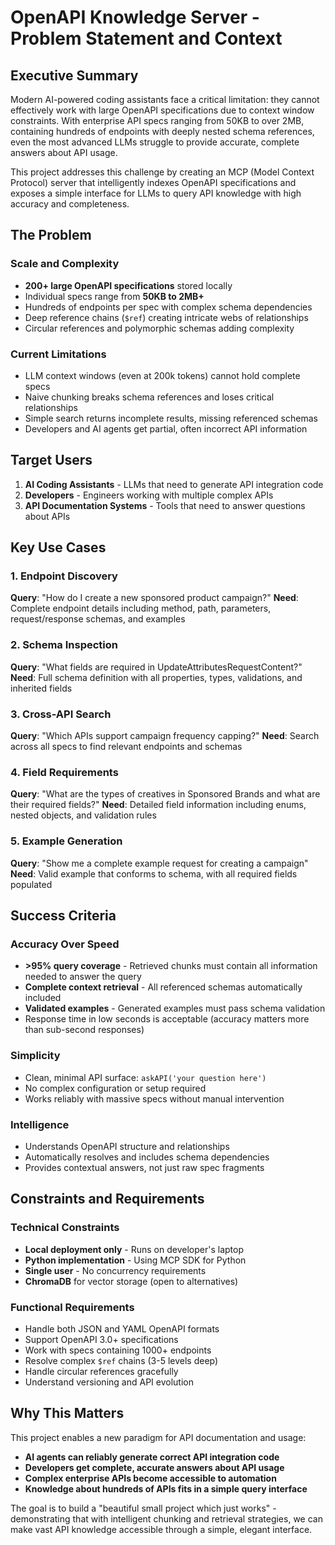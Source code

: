 # OpenAPI Knowledge Server - Problem Statement and Context

## Executive Summary

Modern AI-powered coding assistants face a critical limitation: they cannot effectively work with large OpenAPI specifications due to context window constraints. With enterprise API specs ranging from 50KB to over 2MB, containing hundreds of endpoints with deeply nested schema references, even the most advanced LLMs struggle to provide accurate, complete answers about API usage.

This project addresses this challenge by creating an MCP (Model Context Protocol) server that intelligently indexes OpenAPI specifications and exposes a simple interface for LLMs to query API knowledge with high accuracy and completeness.

## The Problem

### Scale and Complexity
- **200+ large OpenAPI specifications** stored locally
- Individual specs range from **50KB to 2MB+** 
- Hundreds of endpoints per spec with complex schema dependencies
- Deep reference chains (`$ref`) creating intricate webs of relationships
- Circular references and polymorphic schemas adding complexity

### Current Limitations
- LLM context windows (even at 200k tokens) cannot hold complete specs
- Naive chunking breaks schema references and loses critical relationships
- Simple search returns incomplete results, missing referenced schemas
- Developers and AI agents get partial, often incorrect API information

## Target Users

1. **AI Coding Assistants** - LLMs that need to generate API integration code
2. **Developers** - Engineers working with multiple complex APIs
3. **API Documentation Systems** - Tools that need to answer questions about APIs

## Key Use Cases

### 1. Endpoint Discovery
**Query**: "How do I create a new sponsored product campaign?"
**Need**: Complete endpoint details including method, path, parameters, request/response schemas, and examples

### 2. Schema Inspection  
**Query**: "What fields are required in UpdateAttributesRequestContent?"
**Need**: Full schema definition with all properties, types, validations, and inherited fields

### 3. Cross-API Search
**Query**: "Which APIs support campaign frequency capping?"
**Need**: Search across all specs to find relevant endpoints and schemas

### 4. Field Requirements
**Query**: "What are the types of creatives in Sponsored Brands and what are their required fields?"
**Need**: Detailed field information including enums, nested objects, and validation rules

### 5. Example Generation
**Query**: "Show me a complete example request for creating a campaign"
**Need**: Valid example that conforms to schema, with all required fields populated

## Success Criteria

### Accuracy Over Speed
- **>95% query coverage** - Retrieved chunks must contain all information needed to answer the query
- **Complete context retrieval** - All referenced schemas automatically included
- **Validated examples** - Generated examples must pass schema validation
- Response time in low seconds is acceptable (accuracy matters more than sub-second responses)

### Simplicity
- Clean, minimal API surface: `askAPI('your question here')`
- No complex configuration or setup required
- Works reliably with massive specs without manual intervention

### Intelligence
- Understands OpenAPI structure and relationships
- Automatically resolves and includes schema dependencies
- Provides contextual answers, not just raw spec fragments

## Constraints and Requirements

### Technical Constraints
- **Local deployment only** - Runs on developer's laptop
- **Python implementation** - Using MCP SDK for Python
- **Single user** - No concurrency requirements
- **ChromaDB** for vector storage (open to alternatives)

### Functional Requirements
- Handle both JSON and YAML OpenAPI formats
- Support OpenAPI 3.0+ specifications
- Work with specs containing 1000+ endpoints
- Resolve complex `$ref` chains (3-5 levels deep)
- Handle circular references gracefully
- Understand versioning and API evolution

## Why This Matters

This project enables a new paradigm for API documentation and usage:
- **AI agents can reliably generate correct API integration code**
- **Developers get complete, accurate answers about API usage**
- **Complex enterprise APIs become accessible to automation**
- **Knowledge about hundreds of APIs fits in a simple query interface**

The goal is to build a "beautiful small project which just works" - demonstrating that with intelligent chunking and retrieval strategies, we can make vast API knowledge accessible through a simple, elegant interface.